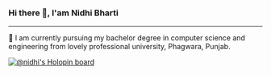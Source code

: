 ### Hi there 👋, I'am Nidhi Bharti
-------------------------------------------------------------------------------------------------------------------------------------------------------------------------
🔭 I am currently pursuing my bachelor degree in computer science and engineering from lovely professional university, Phagwara, Punjab.


<!--
**Nidhi-Bharti2407/Nidhi-Bharti2407** is a ✨ _special_ ✨ repository because its `README.md` (this file) appears on your GitHub profile.

Here are some ideas to get you started:

- 🔭 I’m currently working on ...
- 🌱 I’m currently learning ...
- 👯 I’m looking to collaborate on ...
- 🤔 I’m looking for help with ...
- 💬 Ask me about ...
- 📫 How to reach me: ...
- 😄 Pronouns: ...
- ⚡ Fun fact: ...
-->
[![@nidhi's Holopin board](https://holopin.me/nidhi)](https://holopin.io/@nidhi)

